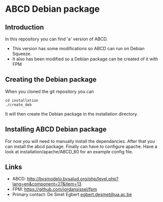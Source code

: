 # ABCD Debian package

## Introduction

In this repository you can find 'a' version of ABCD.

- This version has some modifications so ABCD can run on Debian Squeeze.
- It also has been modified so a Debian package can be created of it with FPM


## Creating the Debian package

When you cloned the git repository you can

    cd installation
    ./create_deb

It will then create the Debian package in the installation directory.

## Installing ABCD Debian package

For now you will need to manually install the dependancies.  After that you can install the abcd package.
Finally can have to configure apache.   Have a look at installation/apache/ABCD_80 for an example config file.

## Links

* ABCD: http://bvsmodelo.bvsalud.org/php/level.php?lang=en&component=27&item=13
* FPM: https://github.com/jordansissel/fpm
* Primary contact: De Smet Egbert <egbert.desmet@ua.ac.be>
